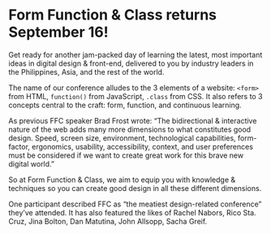 # Form Function & Class returns September 16!

Get ready for another jam-packed day of learning the latest, most important ideas in digital design & front-end, delivered to you by industry leaders in the Philippines, Asia, and the rest of the world.

The name of our conference alludes to the 3 elements of a website: `<form>` from HTML, `function()` from JavaScript, `.class` from CSS. It also refers to 3 concepts central to the craft: form, function, and continuous learning.

As previous FFC speaker Brad Frost wrote: “The bidirectional & interactive nature of the web adds many more dimensions to what constitutes good design. Speed, screen size, environment, technological capabilities, form-factor, ergonomics, usability, accessibility, context, and user preferences must be considered if we want to create great work for this brave new digital world.”

So at Form Function & Class, we aim to equip you with knowledge & techniques so you can create good design in all these different dimensions.

One participant described FFC as “the meatiest design-related conference” they’ve attended. It has also featured the likes of Rachel Nabors, Rico Sta. Cruz, Jina Bolton, Dan Matutina, John Allsopp, Sacha Greif.

<!-- See what happened last year! -->